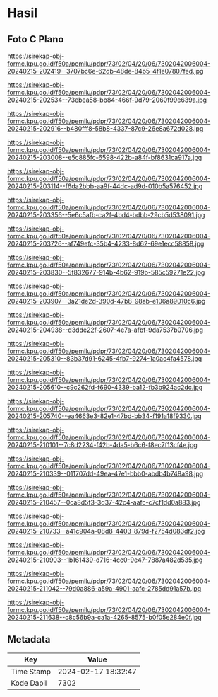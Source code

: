 # Hasil

## Foto C Plano

https://sirekap-obj-formc.kpu.go.id/f50a/pemilu/pdpr/73/02/04/20/06/7302042006004-20240215-202419--3707bc6e-62db-48de-84b5-4f1e07807fed.jpg

https://sirekap-obj-formc.kpu.go.id/f50a/pemilu/pdpr/73/02/04/20/06/7302042006004-20240215-202534--73ebea58-bb84-466f-9d79-2060f99e639a.jpg

https://sirekap-obj-formc.kpu.go.id/f50a/pemilu/pdpr/73/02/04/20/06/7302042006004-20240215-202916--b480fff8-58b8-4337-87c9-26e8a672d028.jpg

https://sirekap-obj-formc.kpu.go.id/f50a/pemilu/pdpr/73/02/04/20/06/7302042006004-20240215-203008--e5c885fc-6598-422b-a84f-bf8631ca917a.jpg

https://sirekap-obj-formc.kpu.go.id/f50a/pemilu/pdpr/73/02/04/20/06/7302042006004-20240215-203114--f6da2bbb-aa9f-44dc-ad9d-010b5a576452.jpg

https://sirekap-obj-formc.kpu.go.id/f50a/pemilu/pdpr/73/02/04/20/06/7302042006004-20240215-203356--5e6c5afb-ca2f-4bd4-bdbb-29cb5d538091.jpg

https://sirekap-obj-formc.kpu.go.id/f50a/pemilu/pdpr/73/02/04/20/06/7302042006004-20240215-203726--af749efc-35b4-4233-8d62-69e1ecc58858.jpg

https://sirekap-obj-formc.kpu.go.id/f50a/pemilu/pdpr/73/02/04/20/06/7302042006004-20240215-203830--5f832677-914b-4b62-919b-585c59271e22.jpg

https://sirekap-obj-formc.kpu.go.id/f50a/pemilu/pdpr/73/02/04/20/06/7302042006004-20240215-203907--3a21de2d-390d-47b8-98ab-e106a89010c6.jpg

https://sirekap-obj-formc.kpu.go.id/f50a/pemilu/pdpr/73/02/04/20/06/7302042006004-20240215-204938--d3dde22f-2607-4e7a-afbf-9da7537b0706.jpg

https://sirekap-obj-formc.kpu.go.id/f50a/pemilu/pdpr/73/02/04/20/06/7302042006004-20240215-205310--83b37d91-6245-4fb7-9274-1a0ac4fa4578.jpg

https://sirekap-obj-formc.kpu.go.id/f50a/pemilu/pdpr/73/02/04/20/06/7302042006004-20240215-205610--c9c262fd-f690-4339-ba12-fb3b924ac2dc.jpg

https://sirekap-obj-formc.kpu.go.id/f50a/pemilu/pdpr/73/02/04/20/06/7302042006004-20240215-205740--ea4663e3-82e1-47bd-bb34-f191a18f9330.jpg

https://sirekap-obj-formc.kpu.go.id/f50a/pemilu/pdpr/73/02/04/20/06/7302042006004-20240215-210101--7c8d2234-f42b-4da5-b6c6-f8ec7f13cf4e.jpg

https://sirekap-obj-formc.kpu.go.id/f50a/pemilu/pdpr/73/02/04/20/06/7302042006004-20240215-210339--011707dd-49ea-47e1-bbb0-abdb4b748a98.jpg

https://sirekap-obj-formc.kpu.go.id/f50a/pemilu/pdpr/73/02/04/20/06/7302042006004-20240215-210457--0ca8d5f3-3d37-42c4-aafc-c7cf1dd0a883.jpg

https://sirekap-obj-formc.kpu.go.id/f50a/pemilu/pdpr/73/02/04/20/06/7302042006004-20240215-210733--a41c904a-08d8-4403-879d-f2754d083df2.jpg

https://sirekap-obj-formc.kpu.go.id/f50a/pemilu/pdpr/73/02/04/20/06/7302042006004-20240215-210903--1b161439-d716-4cc0-9e47-7887a482d535.jpg

https://sirekap-obj-formc.kpu.go.id/f50a/pemilu/pdpr/73/02/04/20/06/7302042006004-20240215-211042--79d0a886-a59a-4901-aafc-2785dd91a57b.jpg

https://sirekap-obj-formc.kpu.go.id/f50a/pemilu/pdpr/73/02/04/20/06/7302042006004-20240215-211638--c8c56b9a-ca1a-4265-8575-b0f05e284e0f.jpg


## Metadata

| Key        | Value               |
| ---------- | ------------------- |
| Time Stamp | 2024-02-17 18:32:47 |
| Kode Dapil | 7302                |



